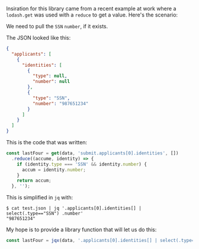 Insiration for this library came from a recent example at work where a `lodash.get` was used with a `reduce` to get a value. Here's the scenario:

We need to pull the `SSN` `number`, if it exists.

The JSON looked like this:
```json
{
  "applicants": [
    {
      "identities": [
        {
          "type": null,
          "number": null
        },
        {
          "type": "SSN",
          "number": "987651234"
        }
      ]
    }
  ]
}
```

This is the code that was written:

```javascript
const lastFour = get(data, 'submit.applicants[0].identities', [])
  .reduce((accume, identity) => {
    if (identity.type === 'SSN' && identity.number) {
      accum = identity.number;
    }
    return accum;
  }, '');
```

This is simplified in `jq` with:

```shell
$ cat test.json | jq '.applicants[0].identities[] | select(.type=="SSN") .number'
"987651234"
```

My hope is to provide a library function that will let us do this:

```javascript
const lastFour = jqx(data, '.applicants[0].identities[] | select(.type=="SSN") .number');
```